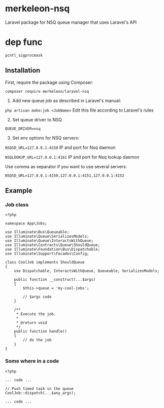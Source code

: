 # merkeleon-nsq

Laravel package for NSQ queue manager that uses Laravel's API

# dep func

```shell
pcntl_sigprocmask
```

## Installation

First, require the package using Composer:

`composer require merkeleon/laravel-nsq`

1. Add new queue job as described in Laravel's manual:

`php artisan make:job <JobName>` Edit this file according to Laravel's rules

2. Set queue driver to NSQ

`QUEUE_DRIVER=nsq`

3. Set env options for NSQ servers:

`NSQSD_URL=127.0.0.1:4150` IP and port for Nsq daemon

`NSQLOOKUP_URL=127.0.0.1:4161` IP and port for Nsq lookup daemon

Use comma as separator if you want to use several servers:

`NSQSD_URL=127.0.0.1:4150,127.0.0.1:4151,127.0.0.1:4152`

## Example

### Job class

```
<?php

namespace App\Jobs;

use Illuminate\Bus\Queueable;
use Illuminate\Queue\SerializesModels;
use Illuminate\Queue\InteractsWithQueue;
use Illuminate\Contracts\Queue\ShouldQueue;
use Illuminate\Foundation\Bus\Dispatchable;
use Illuminate\Support\Facades\Config;

class CoolJob implements ShouldQueue
{
    use Dispatchable, InteractsWithQueue, Queueable, SerializesModels;

    public function __construct(...$args)
    {
        $this->queue = 'my-cool-jobs';
        
        // $args code
    }

    /**
     * Execute the job.
     *
     * @return void
     */
    public function handle()
    {
        // do the job
    }
}
```

### Some where in a code

```
<?php

... code ...

// Push timed task in the queue
CoolJob::dispatch(...$any_args);

... code ...
```
